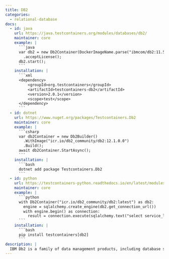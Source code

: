```yaml
---
title: DB2
categories:
  - relational-database
docs:
  - id: java
    url: https://java.testcontainers.org/modules/databases/db2/
    maintainer: core
    example: |
      ```java
      var db2 = new Db2Container(DockerImageName.parse("ibmcom/db2:11.5.0.0a"))
        .acceptLicense();
      db2.start();
      ```
    installation: |
      ```xml
      <dependency>
          <groupId>org.testcontainers</groupId>
          <artifactId>testcontainers-db2</artifactId>
          <version>2.0.1</version>
          <scope>test</scope>
      </dependency>
      ```
  - id: dotnet
    url: https://www.nuget.org/packages/Testcontainers.Db2
    maintainer: core
    example: |
      ```csharp
      var db2Container = new Db2Builder()
        .WithImage("icr.io/db2_community/db2:12.1.0.0")
        .Build();
      await db2Container.StartAsync();
      ```
    installation: |
      ```bash
      dotnet add package Testcontainers.Db2
      ```
  - id: python
    url: https://testcontainers-python.readthedocs.io/en/latest/modules/db2/README.html
    maintainer: core
    example: |
      ```python
      with Db2Container("icr.io/db2_community/db2:latest") as db2:
        engine = sqlalchemy.create_engine(db2.get_connection_url())
        with engine.begin() as connection:
          result = connection.execute(sqlalchemy.text("select service_level from sysibmadm.env_inst_info"))
      ```
    installation: |
      ```bash
      pip install testcontainers[db2]
      ```
description: |
  IBM Db2 is a family of data management products, including database servers.
---
```


